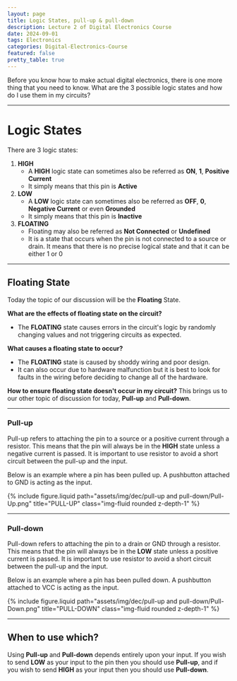 ```yaml
---
layout: page
title: Logic States, pull-up & pull-down
description: Lecture 2 of Digital Electronics Course
date: 2024-09-01
tags: Electronics
categories: Digital-Electronics-Course
featured: false
pretty_table: true
---
```


<style>
th, td {
  border:1px solid black;
}
</style>

Before you know how to make actual digital electronics, there is one more thing that you need to know. What are the 3 possible logic states and how do I use them in my circuits?

---

# Logic States
There are 3 logic states:

1. **HIGH**
   - A **HIGH** logic state can sometimes also be referred as **ON**, **1**, **Positive Current**
   - It simply means that this pin is **Active**
2. **LOW**
   - A **LOW** logic state can sometimes also be referred as **OFF**, **0**, **Negative Current** or even **Grounded**
   - It simply means that this pin is **Inactive**
3. **FLOATING**
   - Floating may also be referred as **Not Connected** or **Undefined**
   - It is a state that occurs when the pin is not connected to a source or drain. It means that there is no precise logical state and that it can be either 1 or 0

---

## Floating State
Today the topic of our discussion will be the **Floating** State.

**What are the effects of floating state on the circuit?**
- The **FLOATING** state causes errors in the circuit's logic by randomly changing values and not triggering circuits as expected.

**What causes a floating state to occur?**
- The **FLOATING** state is caused by shoddy wiring and poor design.
- It can also occur due to hardware malfunction but it is best to look for faults in the wiring before deciding to change all of the hardware.

**How to ensure floating state doesn't occur in my circuit?**
This brings us to our other topic of discussion for today, **Pull-up** and **Pull-down**.

---

### Pull-up
Pull-up refers to attaching the pin to a source or a positive current through a resistor. This means that the pin will always be in the **HIGH** state unless a negative current is passed. It is important to use resistor to avoid a short circuit between the pull-up and the input.

Below is an example where a pin has been pulled up. A pushbutton attached to GND is acting as the input.

{% include figure.liquid path="assets/img/dec/pull-up and pull-down/Pull-Up.png" title="PULL-UP" class="img-fluid rounded z-depth-1" %}

---

### Pull-down
Pull-down refers to attaching the pin to a drain or GND through a resistor. This means that the pin will always be in the **LOW** state unless a positive current is passed. It is important to use resistor to avoid a short circuit between the pull-up and the input.

Below is an example where a pin has been pulled down. A pushbutton attached to VCC is acting as the input.

{% include figure.liquid path="assets/img/dec/pull-up and pull-down/Pull-Down.png" title="PULL-DOWN" class="img-fluid rounded z-depth-1" %}

---

## When to use which?
Using **Pull-up** and **Pull-down** depends entirely upon your input. If you wish to send **LOW** as your input to the pin then you should use **Pull-up**, and if you wish to send **HIGH** as your input then you should use **Pull-down**.

